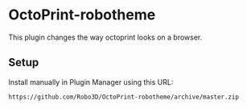 # OctoPrint-robotheme

This plugin changes the way octoprint looks on a browser.

## Setup

Install manually in Plugin Manager using this URL:

    https://github.com/Robo3D/OctoPrint-robotheme/archive/master.zip
